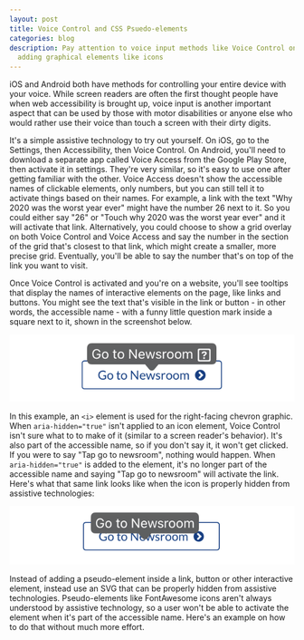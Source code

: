 ```yaml
---
layout: post
title: Voice Control and CSS Psuedo-elements
categories: blog
description: Pay attention to voice input methods like Voice Control on iOS when
  adding graphical elements like icons
---
```

iOS and Android both have methods for controlling your entire device with your voice. While screen readers are often the first thought people have when web accessibility is brought up, voice input is another important aspect that can be used by those with motor disabilities or anyone else who would rather use their voice than touch a screen with their dirty digits. 

It's a simple assistive technology to try out yourself. On iOS, go to the Settings, then Accessibility, then Voice Control. On Android, you'll need to download a separate app called Voice Access from the Google Play Store, then activate it in settings. They're very similar, so it's easy to use one after getting familiar with the other. Voice Access doesn't show the accessible names of clickable elements, only numbers, but you can still tell it to activate things based on their names. For example, a link with the text "Why 2020 was the worst year ever" might have the number 26 next to it. So you could either say "26" or "Touch why 2020 was the worst year ever" and it will activate that link. Alternatively, you could choose to show a grid overlay on both Voice Control and Voice Access and say the number in the section of the grid that's closest to that link, which might create a smaller, more precise grid. Eventually, you'll be able to say the number that's on top of the link you want to visit.

Once Voice Control is activated and you're on a website, you'll see tooltips that display the names of interactive elements on the page, like links and buttons. You might see the text that's visible in the link or button - in other words, the accessible name - with a funny little question mark inside a square next to it, shown in the screenshot below.

![A link with the text Go to Newsroom with a right-facing chevron. A tooltip shows above the button with the text Go to Newsroom and a question mark inside a square next to it](assets/images/voice-control-question.png)

In this example, an `<i>` element is used for the right-facing chevron graphic. When `aria-hidden="true"` isn't applied to an icon element, Voice Control isn't sure what to to make of it (similar to a screen reader's behavior). It's also part of the accessible name, so if you don't say it, it won't get clicked. If you were to say "Tap go to newsroom", nothing would happen. When `aria-hidden="true"` is added to the element, it's no longer part of the accessible name and saying "Tap go to newsroom" will activate the link. Here's what that same link looks like when the icon is properly hidden from assistive technologies:

![A link with the text Go to Newsroom with a right-facing chevron. A tooltip shows above the button with the text Go to Newsroom](assets/images/voice-control.png)

Instead of adding a pseudo-element inside a link, button or other interactive element, instead use an SVG that can be properly hidden from assistive technologies. Pseudo-elements like FontAwesome icons aren't always understood by assistive technology, so a user won't be able to activate the element when it's part of the accessible name. Here's an example on how to do that without much more effort.
